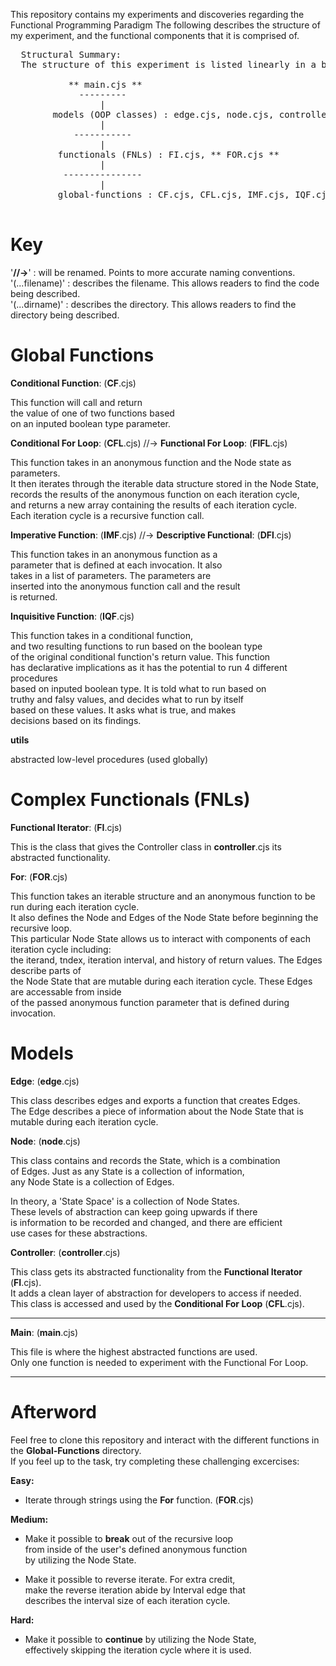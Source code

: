 This repository contains my experiments and discoveries regarding the Functional Programming Paradigm
The following describes the structure of my experiment, and the functional components that it is comprised of.

<pre>
  Structural Summary: 
  The structure of this experiment is listed linearly in a bottom-up direction of dependency:
    
           ** main.cjs **
             ---------
                 |
        models (OOP classes) : edge.cjs, node.cjs, controller.cjs
                 |
            -----------
                 |
         functionals (FNLs) : FI.cjs, ** FOR.cjs **
                 |
          ---------------
                 |
         global-functions : CF.cjs, CFL.cjs, IMF.cjs, IQF.cjs, utils.cjs

</pre>

  <h1>
    Key
  </h1>
  
  '**//->**' : will be renamed. Points to more accurate naming conventions. <br />
  '(...filename)' : describes the filename. This allows readers to find the code being described. <br />
  '(...dirname)' : describes the directory. This allows readers to find the directory being described. <br />
  
  <h1>
    Global Functions
  </h1>

  **Conditional Function**: (**CF**.cjs)
  
  This function will call and return <br />
  the value of one of two functions based <br />
  on an inputed boolean type parameter. <br />
  
  **Conditional For Loop**: (**CFL**.cjs) //-> **Functional For Loop**: (**FlFL**.cjs)

  This function takes in an anonymous function and the Node state as parameters. <br />
  It then iterates through the iterable data structure stored in the Node State, <br />
  records the results of the anonymous function on each iteration cycle, <br />
  and returns a new array containing the results of each iteration cycle. <br />
  Each iteration cycle is a recursive function call. <br />
  
  **Imperative Function**: (**IMF**.cjs) //-> **Descriptive Functional**: (**DFl**.cjs)

  This function takes in an anonymous function as a <br />
  parameter that is defined at each invocation. It also <br />
  takes in a list of parameters. The parameters are <br />
  inserted into the anonymous function call and the result <br />
  is returned. <br />
  
  **Inquisitive Function**: (**IQF**.cjs)

  This function takes in a conditional function, <br />
  and two resulting functions to run based on the boolean type <br />
  of the original conditional function's return value. This function <br />
  has declarative implications as it has the potential to run 4 different procedures <br />
  based on inputed boolean type. It is told what to run based on <br />
  truthy and falsy values, and decides what to run by itself <br />
  based on these values. It asks what is true, and makes <br />
  decisions based on its findings. <br />
  
  **utils** 
  
  abstracted low-level procedures (used globally)

  <h1>
    Complex Functionals (FNLs)
  </h1>

  **Functional Iterator**: (**FI**.cjs)

  This is the class that gives the Controller class in **controller**.cjs its abstracted functionality. 

  **For**: (**FOR**.cjs)

  This function takes an iterable structure and an anonymous function to be run during each iteration cycle. <br />
  It also defines the Node and Edges of the Node State before beginning the recursive loop. <br />
  This particular Node State allows us to interact with components of each iteration cycle including: <br />
  the iterand, tndex, iteration interval, and history of return values. The Edges describe parts of <br />
  the Node State that are mutable during each iteration cycle. These Edges are accessable from inside <br />
  of the passed anonymous function parameter that is defined during invocation. <br />

  <h1>
    Models
  </h1>

  **Edge**: (**edge**.cjs)

  This class describes edges and exports a function that creates Edges. <br />
  The Edge describes a piece of information about the Node State that is mutable during each iteration cycle. <br />

  **Node**: (**node**.cjs)
  
  This class contains and records the State, which is a combination <br />
  of Edges. Just as any State is a collection of information, <br />
  any Node State is a collection of Edges. <br />
  
  In theory, a 'State Space' is a collection of Node States. <br />
  These levels of abstraction can keep going upwards if there <br />
  is information to be recorded and changed, and there are efficient <br />
  use cases for these abstractions. <br />

  **Controller**: (**controller**.cjs)

  This class gets its abstracted functionality from the **Functional Iterator** (**FI**.cjs). <br />
  It adds a clean layer of abstraction for developers to access if needed. <br />
  This class is accessed and used by the **Conditional For Loop** (**CFL**.cjs). <br />

  ---------------------------------------------

  **Main**: (**main**.cjs)

  This file is where the highest abstracted functions are used. <br />
  Only one function is needed to experiment with the Functional For Loop. <br />

  ---------------------------------------------

  <h1>
    Afterword
  </h1>

  Feel free to clone this repository and interact with the different functions in the **Global-Functions** directory. <br />
  If you feel up to the task, try completing these challenging excercises: <br />

  **Easy:**
  - Iterate through strings using the **For** function. (**FOR**.cjs)

  **Medium:**

  - Make it possible to **break** out of the recursive loop <br />
    from inside of the user's defined anonymous function <br />
    by utilizing the Node State. <br />

  - Make it possible to reverse iterate. For extra credit, <br />
    make the reverse iteration abide by Interval edge that <br />
    describes the interval size of each iteration cycle. <br />

  **Hard:** 

  - Make it possible to **continue** by utilizing the Node State, <br />
    effectively skipping the iteration cycle where it is used. <br />
  
  

  
  

  
  
